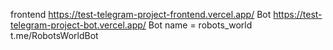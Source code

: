 frontend https://test-telegram-project-frontend.vercel.app/
Bot https://test-telegram-project-bot.vercel.app/
Bot name = robots_world
t.me/RobotsWorldBot
